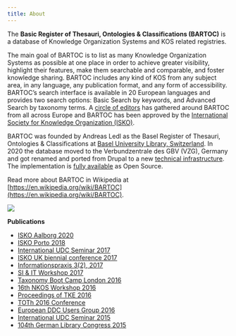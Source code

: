 ```yaml
---
title: About
---
```


The **Basic Register of Thesauri, Ontologies & Classifications (BARTOC)** is
a database of Knowledge Organization Systems and KOS related registries.

The main goal of BARTOC is
to list as many Knowledge Organization Systems as possible at one place
in order to achieve greater visibility, highlight their features, make
them searchable and comparable, and foster knowledge sharing. BARTOC
includes any kind of KOS from any subject area, in any language, any
publication format, and any form of accessibility. BARTOC’s search
interface is available in 20 European languages and provides two search
options: Basic Search by keywords, and Advanced Search by taxonomy
terms. A [circle of editors](/contact) has gathered around BARTOC from all across
Europe and BARTOC has been approved by
the [International Society for Knowledge Organization (ISKO)](http://www.isko.org/).

BARTOC was founded by Andreas Ledl as the Basel Register of Thesauri,
Ontologies & Classifications at [Basel University Library, Switzerland](https://www.ub.unibas.ch/).
In 2020 the database moved to the Verbundzentrale des GBV (VZG), Germany and
got renamed and ported from Drupal to a new [technical infrastructure](/contributing).
The implementation is [fully available](https://github.com/gbv/bartoc.org) as Open Source.

Read more about BARTOC in Wikipedia at [https://en.wikipedia.org/wiki/BARTOC](https://en.wikipedia.org/wiki/BARTOC).

<img src="/img/bartoc-logo.svg" />

**Publications**

* [ISKO Aalborg 2020](https://doi.org/10.5771/9783956507762-200)
* [ISKO Porto 2018](http://mate.unipv.it/gnoli/portot.pdf)
* [International UDC Seminar 2017](http://www.udcc.org/index.php/site/page?view=facetedclassification)
* [ISKO UK biennial conference 2017](http://event-archive.iskouk.org/content/isko-uk-conference-2017-knowledge-organization-whats-story)
* [Informationspraxis 3(2), 2017](https://doi.org/10.11588/ip.2017.2.40335)
* [SI & IT Workshop 2017](https://si-it-workshop.gbv.de/wp-content/uploads/2017/01/Ledl_Vortrag_SI_IT_Goettingen.pdf)
* [Taxonomy Boot Camp London 2016](https://zenodo.org/record/162035)
* [16th NKOS Workshop 2016](https://zenodo.org/record/160926)
* [Proceedings of TKE 2016](http://hdl.handle.net/10398/9323)
* [TOTh 2016 Conference](https://zenodo.org/record/438019)
* [European DDC Users Group 2016](http://edug.pansoft.de/tiki-download_file.php?fileId=132)
* [International UDC Seminar 2015](http://www.udcc.org/index.php/site/page?view=authoritycontrol)
* [104th German Library Congress 2015](https://opus4.kobv.de/opus4-bib-info/frontdoor/index/index/docId/1677)

